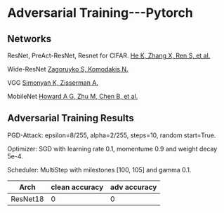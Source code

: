 # Adversarial Training---Pytorch

## Networks
ResNet, PreAct-ResNet, Resnet for CIFAR.
[He K, Zhang X, Ren S, et al.](https://arxiv.org/abs/1512.03385)

Wide-ResNet
[Zagoruyko S, Komodakis N.](https://arxiv.org/abs/1605.07146)

VGG
[Simonyan K, Zisserman A.](https://arxiv.org/abs/1409.1556)

MobileNet
[Howard A G, Zhu M, Chen B, et al.](https://arxiv.org/abs/1704.04861)
## 

## Adversarial Training Results
PGD-Attack: epsilon=8/255, alpha=2/255, steps=10, random start=True.

Optimizer: SGD with learning rate 0.1, momentume 0.9 and weight decay 5e-4.

Scheduler: MultiStep with milestones [100, 105] and gamma 0.1.

|Arch|clean accuracy| adv accuracy|
|----|----|----|
|ResNet18|0|0|
